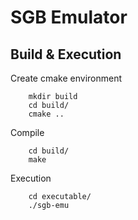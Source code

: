 # SGB Emulator

## Build & Execution

Create cmake environment

```
    mkdir build
    cd build/
    cmake ..
```

Compile
```
    cd build/
    make
```

Execution
```
    cd executable/
    ./sgb-emu
```
